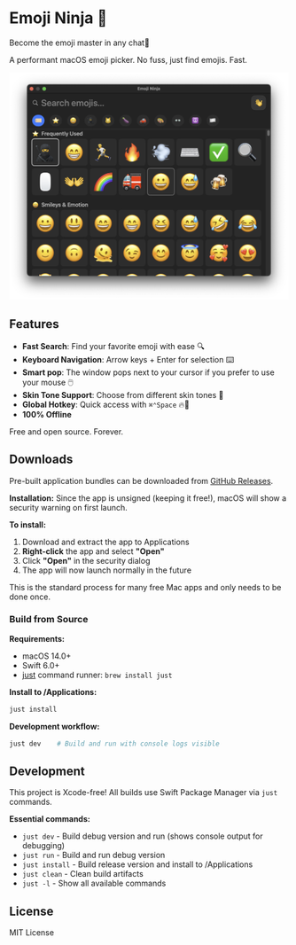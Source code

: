 # Emoji Ninja 🥷

Become the emoji master in any chat🤙

A performant macOS emoji picker. No fuss, just find emojis. Fast.

![Screenshot](demo/screenshot.png)

## Features

- **Fast Search**: Find your favorite emoji with ease 🔍️
- **Keyboard Navigation**: Arrow keys + Enter for selection ⌨️
- **Smart pop**: The window pops next to your cursor if you prefer to use your mouse 🖱️
- **Skin Tone Support**: Choose from different skin tones 🌈
- **Global Hotkey**: Quick access with `⌘⌃Space` 🔥🔑
- **100% Offline**

Free and open source. Forever.

## Downloads
Pre-built application bundles can be downloaded from [GitHub Releases](https://github.com/mikkelam/emoji-ninja/releases/).

**Installation:** Since the app is unsigned (keeping it free!), macOS will show a security warning on first launch.

**To install:**
1. Download and extract the app to Applications
2. **Right-click** the app and select **"Open"**
3. Click **"Open"** in the security dialog
4. The app will now launch normally in the future

This is the standard process for many free Mac apps and only needs to be done once.

### Build from Source

**Requirements:**
- macOS 14.0+
- Swift 6.0+
- [just](https://github.com/casey/just) command runner: `brew install just`

**Install to /Applications:**
```bash
just install
```

**Development workflow:**
```bash
just dev    # Build and run with console logs visible
```

## Development

This project is Xcode-free! All builds use Swift Package Manager via `just` commands.

**Essential commands:**
- `just dev` - Build debug version and run (shows console output for debugging)
- `just run` - Build and run debug version
- `just install` - Build release version and install to /Applications
- `just clean` - Clean build artifacts
- `just -l` - Show all available commands

## License

MIT License
